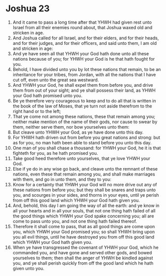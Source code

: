 ﻿# Joshua  23
1. And it came to pass a long time after that YHWH had given rest unto Israel from all their enemies round about, that Joshua waxed old and stricken in age. 
2. And Joshua called for all Israel, and for their elders, and for their heads, and for their judges, and for their officers, and said unto them, I am old and stricken in age: 
3. And ye have seen all that YHWH your God hath done unto all these nations because of you; for YHWH your God is he that hath fought for you. 
4. Behold, I have divided unto you by lot these nations that remain, to be an inheritance for your tribes, from Jordan, with all the nations that I have cut off, even unto the great sea westward. 
5. And YHWH your God, he shall expel them from before you, and drive them from out of your sight; and ye shall possess their land, as YHWH your God hath promised unto you. 
6. Be ye therefore very courageous to keep and to do all that is written in the book of the law of Moses, that ye turn not aside therefrom to the right hand or to the left; 
7. That ye come not among these nations, these that remain among you; neither make mention of the name of their gods, nor cause to swear by them, neither serve them, nor bow yourselves unto them: 
8. But cleave unto YHWH your God, as ye have done unto this day. 
9. For YHWH hath driven out from before you great nations and strong: but as for you, no man hath been able to stand before you unto this day. 
10. One man of you shall chase a thousand: for YHWH your God, he it is that fighteth for you, as he hath promised you. 
11. Take good heed therefore unto yourselves, that ye love YHWH your God. 
12. Else if ye do in any wise go back, and cleave unto the remnant of these nations, even these that remain among you, and shall make marriages with them, and go in unto them, and they to you: 
13. Know for a certainty that YHWH your God will no more drive out any of these nations from before you; but they shall be snares and traps unto you, and scourges in your sides, and thorns in your eyes, until ye perish from off this good land which YHWH your God hath given you. 
14. And, behold, this day I am going the way of all the earth: and ye know in all your hearts and in all your souls, that not one thing hath failed of all the good things which YHWH your God spake concerning you; all are come to pass unto you, and not one thing hath failed thereof. 
15. Therefore it shall come to pass, that as all good things are come upon you, which YHWH your God promised you; so shall YHWH bring upon you all evil things, until he have destroyed you from off this good land which YHWH your God hath given you. 
16. When ye have transgressed the covenant of YHWH your God, which he commanded you, and have gone and served other gods, and bowed yourselves to them; then shall the anger of YHWH be kindled against you, and ye shall perish quickly from off the good land which he hath given unto you. 
